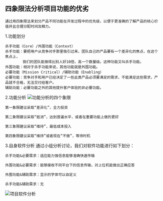 四象限法分析项目功能的优劣
----------

	通过用四象限法来划分产品不同功能在开发过程中的优先级，以便于更准确的了解产品的核心价值并且合理分配时间及精力。

1.功能划分
	
	杀手功能（Core）/外围功能（Context）
    杀手功能：要把用户从竞争对手那里吸引过来，团队自己的产品要有一个差异化的焦点，在这个焦点上，
            我们的团队能做得比别人好10倍，高一个数量级。这种功能又叫杀手功能。
    外围功能：相对于杀手功能来说，其他功能就是外围功能。
	必要功能（Mission Critical）/辅助功能（Enabling）
    必要功能：竞争对手和用户已经决定了一些此类产品必须要满足的需求，不能满足这些需求，产品就不合格，无法交付给客户。
    辅助功能：必要功能之外的其他提升客户体验的非必要功能。


2.功能分析
![功能分析的四个象限](https://i.loli.net/2017/10/15/59e35743e4b09.png)

	第一象限建议采取“差异化”，全力投资

	第二象限建议采取“抵消”，达到普遍水平，或者在重要功能上做的更好

	第三象限建议采取“维持”，最低成本投入

	第四象限建议采取“维持”或者现在“不做”，等待时机

3.自身软件分析
	通过小组分析讨论，我们对软件功能进行如下划分：

	杀手功能&必要需求：适应能力强信息能够准确快速传输

	外围功能&必要需求：能够接收不同平台下的信息传输，对上位机能做出正确应答

	外围功能&辅助需求：显示的字体可以自定义

	杀手功能&辅助需求：无

![项目软件分析](https://i.loli.net/2017/10/16/59e435b77ed37.png)
